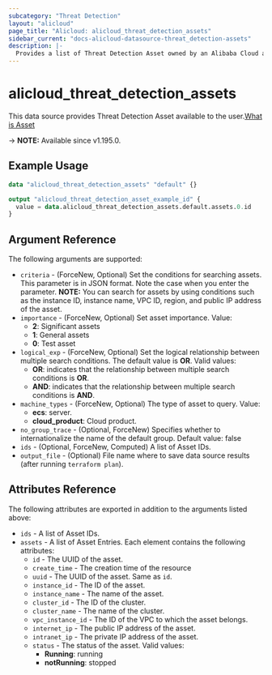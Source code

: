 ```yaml
---
subcategory: "Threat Detection"
layout: "alicloud"
page_title: "Alicloud: alicloud_threat_detection_assets"
sidebar_current: "docs-alicloud-datasource-threat_detection-assets"
description: |-
  Provides a list of Threat Detection Asset owned by an Alibaba Cloud account.
---
```


# alicloud_threat_detection_assets

This data source provides Threat Detection Asset available to the user.[What is Asset](https://www.alibabacloud.com/help/en/security-center/developer-reference/api-sas-2018-12-03-describecloudcenterinstances)

-> **NOTE:** Available since v1.195.0.

## Example Usage

```terraform
data "alicloud_threat_detection_assets" "default" {}

output "alicloud_threat_detection_asset_example_id" {
  value = data.alicloud_threat_detection_assets.default.assets.0.id
}
```

## Argument Reference

The following arguments are supported:
* `criteria` - (ForceNew, Optional) Set the conditions for searching assets. This parameter is in JSON format. Note the case when you enter the parameter. **NOTE:** You can search for assets by using conditions such as the instance ID, instance name, VPC ID, region, and public IP address of the asset.
* `importance` - (ForceNew, Optional) Set asset importance. Value:
  - **2**: Significant assets
  - **1**: General assets
  - **0**: Test asset
* `logical_exp` - (ForceNew, Optional) Set the logical relationship between multiple search conditions. The default value is **OR**. Valid values:
  - **OR**: indicates that the relationship between multiple search conditions is **OR**.
  - **AND**: indicates that the relationship between multiple search conditions is **AND**.
* `machine_types` - (ForceNew, Optional) The type of asset to query. Value:
  - **ecs**: server.
  - **cloud_product**: Cloud product.
* `no_group_trace` - (Optional, ForceNew) Specifies whether to internationalize the name of the default group. Default value: false
* `ids` - (Optional, ForceNew, Computed) A list of Asset IDs.
* `output_file` - (Optional) File name where to save data source results (after running `terraform plan`).


## Attributes Reference

The following attributes are exported in addition to the arguments listed above:
* `ids` - A list of Asset IDs.
* `assets` - A list of Asset Entries. Each element contains the following attributes:
  * `id` - The UUID of the asset.
  * `create_time` - The creation time of the resource
  * `uuid` - The UUID of the asset. Same as `id`.
  * `instance_id` - The ID of the asset.
  * `instance_name` - The name of the asset. 
  * `cluster_id` - The ID of the cluster.
  * `cluster_name` - The name of the cluster.
  * `vpc_instance_id` - The ID of the VPC to which the asset belongs.
  * `internet_ip` - The public IP address of the asset.
  * `intranet_ip` - The private IP address of the asset.
  * `status` - The status of the asset. Valid values:
    - **Running**: running
    - **notRunning**: stopped

